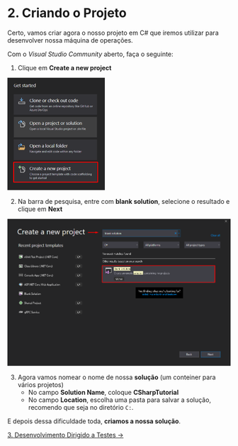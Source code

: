 # 2. Criando o Projeto

Certo, vamos criar agora o nosso projeto em C# que iremos utilizar para desenvolver nossa máquina de operações.

Com o *Visual Studio Community* aberto, faça o seguinte:

1. Clique em **Create a new project**

<img src="/images/tutorial/2.step-1.png" alt="Create New Project" width="220" /> 

2. Na barra de pesquisa, entre com **blank solution**, selecione o resultado e clique em **Next**

<img src="/images/tutorial/2.step-2.png" alt="Create Blank Solution" width="650" /> 

3. Agora vamos nomear o nome de nossa **solução** (um conteiner para vários projetos)
	* No campo **Solution Name**, coloque **CSharpTutorial**
	* No campo **Location**, escolha uma pasta para salvar a solução, recomendo que seja no diretório `C:`.
	
E depois dessa dificuldade toda, **criamos a nossa solução**.

[3. Desenvolvimento Dirigido a Testes &rarr;](https://github.com/Go-Horse-Coding/csharp-tutorial/blob/master/modules/tutorial/3.test-driven-development.md)

